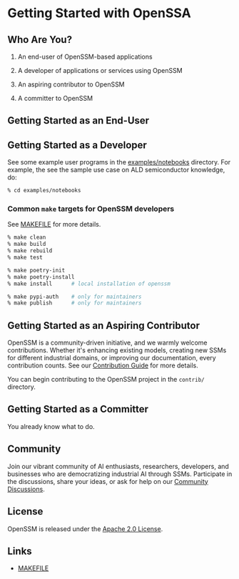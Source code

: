 # Getting Started with OpenSSA

## Who Are You?

1. An end-user of OpenSSM-based applications

2. A developer of applications or services using OpenSSM

3. An aspiring contributor to OpenSSM

4. A committer to OpenSSM

## Getting Started as an End-User

## Getting Started as a Developer

See some example user programs in the [examples/notebooks](./examples/notebooks) directory. For example, the see the sample use case on ALD semiconductor knowledge, do:

```bash
% cd examples/notebooks
```

### Common `make` targets for OpenSSM developers

See [MAKEFILE](dev/makefile_info.md) for more details.

```bash
% make clean
% make build
% make rebuild
% make test

% make poetry-init
% make poetry-install
% make install      # local installation of openssm

% make pypi-auth    # only for maintainers
% make publish      # only for maintainers
```

## Getting Started as an Aspiring Contributor

OpenSSM is a community-driven initiative, and we warmly welcome contributions. Whether it's enhancing existing models, creating new SSMs for different industrial domains, or improving our documentation, every contribution counts. See our [Contribution Guide](../CONTRIBUTING.md) for more details.

You can begin contributing to the OpenSSM project in the `contrib/` directory.

## Getting Started as a Committer

You already know what to do.

## Community

Join our vibrant community of AI enthusiasts, researchers, developers, and businesses who are democratizing industrial AI through SSMs.  Participate in the discussions, share your ideas, or ask for help on our [Community Discussions](https://github.com/aitomatic/openssm/discussions).

## License

OpenSSM is released under the [Apache 2.0 License](./LICENSE.md).

## Links

- [MAKEFILE](dev/makefile_info.md)
